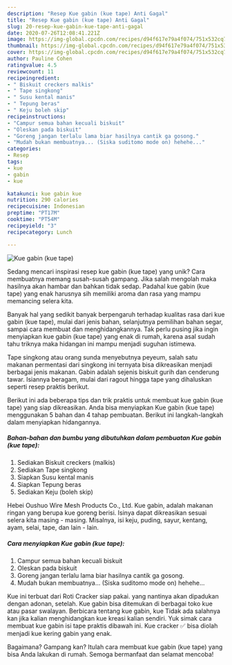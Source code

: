 ```yaml
---
description: "Resep Kue gabin (kue tape) Anti Gagal"
title: "Resep Kue gabin (kue tape) Anti Gagal"
slug: 20-resep-kue-gabin-kue-tape-anti-gagal
date: 2020-07-26T12:08:41.221Z
image: https://img-global.cpcdn.com/recipes/d94f617e79a4f074/751x532cq70/kue-gabin-kue-tape-foto-resep-utama.jpg
thumbnail: https://img-global.cpcdn.com/recipes/d94f617e79a4f074/751x532cq70/kue-gabin-kue-tape-foto-resep-utama.jpg
cover: https://img-global.cpcdn.com/recipes/d94f617e79a4f074/751x532cq70/kue-gabin-kue-tape-foto-resep-utama.jpg
author: Pauline Cohen
ratingvalue: 4.5
reviewcount: 11
recipeingredient:
- " Biskuit creckers malkis"
- " Tape singkong"
- " Susu kental manis"
- " Tepung beras"
- " Keju boleh skip"
recipeinstructions:
- "Campur semua bahan kecuali biskuit"
- "Oleskan pada biskuit"
- "Goreng jangan terlalu lama biar hasilnya cantik ga gosong."
- "Mudah bukan membuatnya... (Siska suditomo mode on) hehehe..."
categories:
- Resep
tags:
- kue
- gabin
- kue

katakunci: kue gabin kue 
nutrition: 290 calories
recipecuisine: Indonesian
preptime: "PT17M"
cooktime: "PT54M"
recipeyield: "3"
recipecategory: Lunch

---
```



![Kue gabin (kue tape)](https://img-global.cpcdn.com/recipes/d94f617e79a4f074/751x532cq70/kue-gabin-kue-tape-foto-resep-utama.jpg)

Sedang mencari inspirasi resep kue gabin (kue tape) yang unik? Cara membuatnya memang susah-susah gampang. Jika salah mengolah maka hasilnya akan hambar dan bahkan tidak sedap. Padahal kue gabin (kue tape) yang enak harusnya sih memiliki aroma dan rasa yang mampu memancing selera kita.

Banyak hal yang sedikit banyak berpengaruh terhadap kualitas rasa dari kue gabin (kue tape), mulai dari jenis bahan, selanjutnya pemilihan bahan segar, sampai cara membuat dan menghidangkannya. Tak perlu pusing jika ingin menyiapkan kue gabin (kue tape) yang enak di rumah, karena asal sudah tahu triknya maka hidangan ini mampu menjadi suguhan istimewa.

Tape singkong atau orang sunda menyebutnya peyeum, salah satu makanan permentasi dari singkong ini ternyata bisa dikreasikan menjadi berbagai jenis makanan. Gabin adalah sejenis biskuit gurih dan cenderung tawar. Isiannya beragam, mulai dari ragout hingga tape yang dihaluskan seperti resep praktis berikut.


Berikut ini ada beberapa tips dan trik praktis untuk membuat kue gabin (kue tape) yang siap dikreasikan. Anda bisa menyiapkan Kue gabin (kue tape) menggunakan 5 bahan dan 4 tahap pembuatan. Berikut ini langkah-langkah dalam menyiapkan hidangannya.

<!--inarticleads1-->

##### Bahan-bahan dan bumbu yang dibutuhkan dalam pembuatan Kue gabin (kue tape):

1. Sediakan  Biskuit creckers (malkis)
1. Sediakan  Tape singkong
1. Siapkan  Susu kental manis
1. Siapkan  Tepung beras
1. Sediakan  Keju (boleh skip)


Hebei Oushuo Wire Mesh Products Co., Ltd. Kue gabin, adalah makanan ringan yang berupa kue goreng berisi. Isinya dapat dikreasikan sesuai selera kita masing - masing. Misalnya, isi keju, puding, sayur, kentang, ayam, selai, tape, dan lain - lain. 

<!--inarticleads2-->

##### Cara menyiapkan Kue gabin (kue tape):

1. Campur semua bahan kecuali biskuit
1. Oleskan pada biskuit
1. Goreng jangan terlalu lama biar hasilnya cantik ga gosong.
1. Mudah bukan membuatnya... (Siska suditomo mode on) hehehe...


Kue ini terbuat dari Roti Cracker siap pakai. yang nantinya akan dipadukan dengan adonan, setelah. Kue gabin bisa ditemukan di berbagai toko kue atau pasar swalayan. Berbicara tentang kue gabin, kue Tidak ada salahnya kan jika kalian menghidangkan kue kreasi kalian sendiri. Yuk simak cara membuat kue gabin isi tape praktis dibawah ini. Kue cracker ✅ bisa diolah menjadi kue kering gabin yang enak. 

Bagaimana? Gampang kan? Itulah cara membuat kue gabin (kue tape) yang bisa Anda lakukan di rumah. Semoga bermanfaat dan selamat mencoba!
